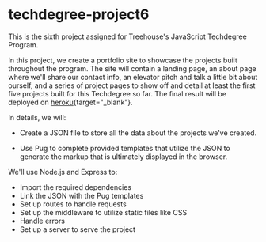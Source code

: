 # techdegree-project6
 This is the sixth project assigned for Treehouse's JavaScript Techdegree Program.

In this project, we create a portfolio site to showcase the projects built throughout the program. The site will contain a landing page, an about page where we'll share our contact info, an elevator pitch and talk a little bit about ourself, and a series of project pages to show off and detail at least the first five projects built for this Techdegree so far. The final result will be deployed on [heroku](https://techdegree-project6.herokuapp.com/){target="_blank"}.

In details, we will:  

* Create a JSON file to store all the data about the projects we've created.

* Use Pug to complete provided templates that utilize the JSON to generate the markup that is ultimately displayed in the browser.

We'll use Node.js and Express to:

* Import the required dependencies
* Link the JSON with the Pug templates
* Set up routes to handle requests
* Set up the middleware to utilize static files like CSS
* Handle errors
* Set up a server to serve the project
